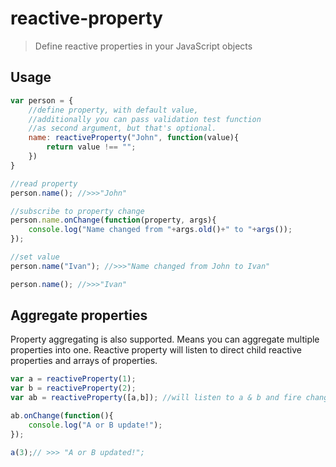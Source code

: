 # reactive-property

> Define reactive properties in your JavaScript objects

## Usage

```js
var person = {
    //define property, with default value,
    //additionally you can pass validation test function
    //as second argument, but that's optional.
    name: reactiveProperty("John", function(value){
        return value !== "";
    })
}

//read property
person.name(); //>>>"John"

//subscribe to property change
person.name.onChange(function(property, args){
    console.log("Name changed from "+args.old()+" to "+args());
});

//set value
person.name("Ivan"); //>>>"Name changed from John to Ivan"

person.name(); //>>>"Ivan"
```

## Aggregate properties
Property aggregating is also supported. Means you can aggregate multiple properties into one.
Reactive property will listen to direct child reactive properties and arrays of properties.
```js
var a = reactiveProperty(1);
var b = reactiveProperty(2);
var ab = reactiveProperty([a,b]); //will listen to a & b and fire change when a or b changes.

ab.onChange(function(){
    console.log("A or B update!");
});

a(3);// >>> "A or B updated!";
```